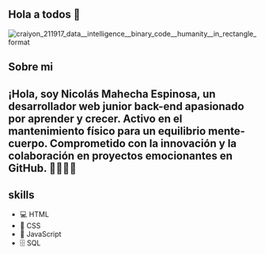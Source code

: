 ## Hola a todos 👋

![craiyon_211917_data__intelligence__binary_code__humanity__in_rectangle_format](https://github.com/nicolasmahecha1125/nicolasmahecha1125/assets/141942565/7c4dac37-c13d-4e1f-acb3-8e81ebca04b2)

## Sobre mi
## ¡Hola, soy Nicolás Mahecha Espinosa, un desarrollador web junior back-end apasionado por aprender y crecer. Activo en el mantenimiento físico para un equilibrio mente-cuerpo. Comprometido con la innovación y la colaboración en proyectos emocionantes en GitHub. 🚀👨‍💻✨


## skills
- 💻 HTML
- 🎨 CSS
- 🚀 JavaScript
- 🗄️ SQL
